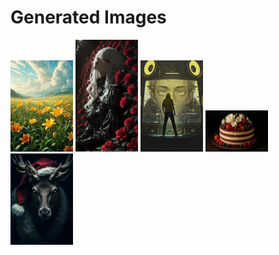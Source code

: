 # Generated Images



<img src="2025_10_02_01_thumb.webp" width="100"/> <img src="2025_10_02_02_thumb.webp" width="100"/> <img src="2025_10_02_03_thumb.webp" width="100"/> <img src="2025_10_02_04_thumb.webp" width="100"/> <img src="2025_10_02_05_thumb.webp" width="100"/>